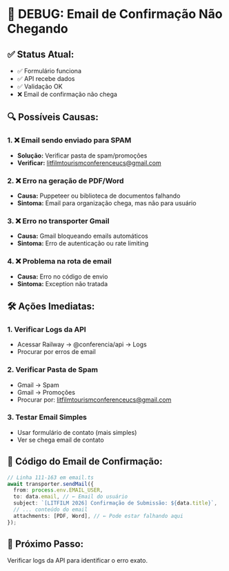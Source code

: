 # 🚨 DEBUG: Email de Confirmação Não Chegando

## ✅ Status Atual:

- ✅ Formulário funciona
- ✅ API recebe dados
- ✅ Validação OK
- ❌ Email de confirmação não chega

## 🔍 Possíveis Causas:

### 1. ❌ Email sendo enviado para SPAM

- **Solução:** Verificar pasta de spam/promoções
- **Verificar:** litfilmtourismconferenceucs@gmail.com

### 2. ❌ Erro na geração de PDF/Word

- **Causa:** Puppeteer ou biblioteca de documentos falhando
- **Sintoma:** Email para organização chega, mas não para usuário

### 3. ❌ Erro no transporter Gmail

- **Causa:** Gmail bloqueando emails automáticos
- **Sintoma:** Erro de autenticação ou rate limiting

### 4. ❌ Problema na rota de email

- **Causa:** Erro no código de envio
- **Sintoma:** Exception não tratada

## 🛠️ Ações Imediatas:

### 1. Verificar Logs da API

- Acessar Railway → @conferencia/api → Logs
- Procurar por erros de email

### 2. Verificar Pasta de Spam

- Gmail → Spam
- Gmail → Promoções
- Procurar por: litfilmtourismconferenceucs@gmail.com

### 3. Testar Email Simples

- Usar formulário de contato (mais simples)
- Ver se chega email de contato

## 📧 Código do Email de Confirmação:

```typescript
// Linha 111-163 em email.ts
await transporter.sendMail({
  from: process.env.EMAIL_USER,
  to: data.email, // ← Email do usuário
  subject: `[LITFILM 2026] Confirmação de Submissão: ${data.title}`,
  // ... conteúdo do email
  attachments: [PDF, Word], // ← Pode estar falhando aqui
});
```

## 🎯 Próximo Passo:

Verificar logs da API para identificar o erro exato.
